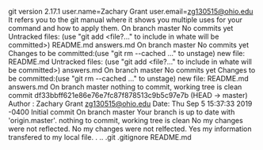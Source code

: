 git version 2.17.1
user.name=Zachary Grant user.email=zg130515@ohio.edu
It refers you to the git manual where it shows you multiple uses for your command and how to apply them.
On branch master No commits yet Untracked files: (use "git add <file?..." to include in whate will be committed>) README.md  answers.md
On branch master No commits yet Changes to be committed:(use "git rm --cached <file>..." to unstage) new file:  README.md Untracked files: (use "git add <file?..." to include in whate will be committed>) answers.md
On branch master No commits yet Changes to be committed:(use "git rm --cached <file>..." to unstage) new file:  README.md answers.md 
On branch master nothing to commit, working tree is clean
commit df33bbff621e86e76e7fc87f878513c9b5c97e7b (HEAD -> master) Author : Zachary Grant <zg130515@ohio.edu> Date: Thu Sep 5 15:37:33 2019 -0400 Initial commit
On branch master Your branch is up to date with 'origin.master'. nothing to commit, working tree is clean
No my changes were not reflected.
No my changes were not relfected.
Yes my information transfered to my local file.
.  ..  .git  .gitignore  README.md